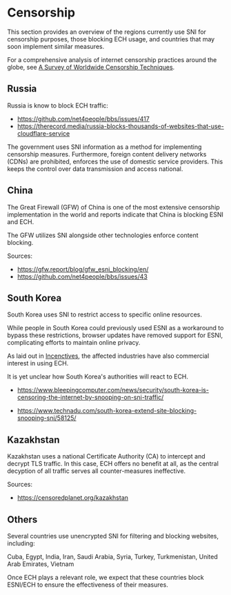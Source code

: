 # Censorship

This section provides an overview of the regions currently use SNI for censorship purposes, those blocking ECH usage, and countries that may soon implement similar measures.

For a comprehensive analysis of internet censorship practices around the globe, see [A Survey of Worldwide Censorship Techniques](https://www.ietf.org/archive/id/draft-irtf-pearg-censorship-10.html).

## Russia

Russia is know to block ECH traffic:

- <https://github.com/net4people/bbs/issues/417>
- <https://therecord.media/russia-blocks-thousands-of-websites-that-use-cloudflare-service>

The government uses SNI information as a method for implementing censorship measures. Furthermore, foreign content delivery networks (CDNs) are prohibited, enforces the use of domestic service providers. This keeps the control over data transmission and access national.

## China

The Great Firewall (GFW) of China is one of the most extensive censorship implementation in the world and reports indicate that China is blocking ESNI and ECH.

The GFW utilizes SNI alongside other technologies enforce content blocking.

Sources:

- <https://gfw.report/blog/gfw_esni_blocking/en/>
- <https://github.com/net4people/bbs/issues/43>

## South Korea

South Korea uses SNI to restrict access to specific online resources.

While people in South Korea could previously used ESNI as a workaround to bypass these restrictions, browser updates have removed support for ESNI, complicating efforts to maintain online privacy.

As laid out in [Incenctives](deployment/incentives.md), the affected industries have also commercial interest in using ECH.

It is yet unclear how South Korea's authorities will react to ECH.

- <https://www.bleepingcomputer.com/news/security/south-korea-is-censoring-the-internet-by-snooping-on-sni-traffic/>

- <https://www.technadu.com/south-korea-extend-site-blocking-snooping-sni/58125/>

## Kazakhstan

Kazakhstan uses a national Certificate Authority (CA) to intercept and decrypt TLS traffic.
In this case, ECH offers no benefit at all, as the central decyption of all traffic serves all counter-measures ineffective.

Sources:

- <https://censoredplanet.org/kazakhstan>

## Others

Several countries use unencrypted SNI for filtering and blocking websites, including:

Cuba, Egypt, India, Iran, Saudi Arabia, Syria, Turkey, Turkmenistan, United Arab Emirates, Vietnam

Once ECH plays a relevant role, we expect that these countries block ESNI/ECH to ensure the effectiveness of their measures.
